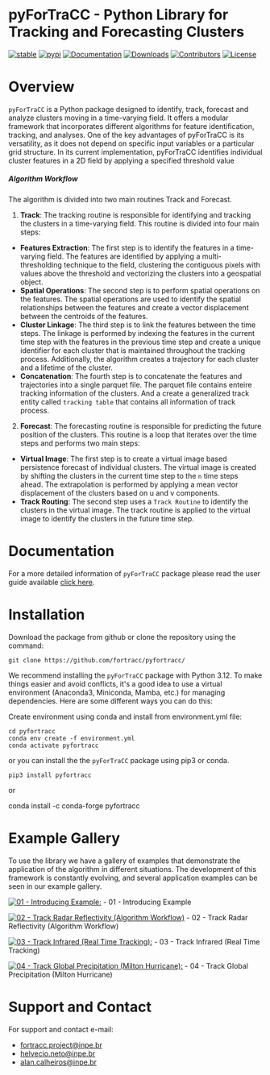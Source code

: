 pyForTraCC - Python Library for Tracking and Forecasting Clusters
=====================================================================
<!-- badges: start -->
[![stable](https://img.shields.io/badge/docs-stable-blue.svg)](https://pyfortracc.readthedocs.io)
[![pypi](https://badge.fury.io/py/pyfortracc.svg)](https://pypi.python.org/pypi/pyfortracc)
[![Documentation](https://readthedocs.org/projects/pyfortracc/badge/?version=latest)](https://pyfortracc.readthedocs.io/)
[![Downloads](https://img.shields.io/pypi/dm/pyfortracc.svg)](https://pypi.python.org/pypi/pyfortracc)
[![Contributors](https://img.shields.io/github/contributors/fortracc-project/pyfortracc.svg)](https://github.com/fortracc/pyfortracc/graphs/contributors)
[![License](https://img.shields.io/pypi/l/pyfortracc.svg)](https://github.com/fortracc/pyfortracc/blob/main/LICENSE)
<!-- badges: end -->

Overview
=====================================================================

`pyForTraCC` is a Python package designed to identify, track, forecast and analyze clusters moving in a time-varying field.
It offers a modular framework that incorporates different algorithms for feature identification, tracking, and analyses.
One of the key advantages of pyForTraCC is its versatility, as it does not depend on specific input variables or a particular grid structure.
In its current implementation, pyForTraCC identifies individual cluster features in a 2D field by applying a specified threshold value

##### Algorithm Workflow

The algorithm is divided into two main routines Track and Forecast. 

1. **Track**: The tracking routine is responsible for identifying and tracking the clusters in a time-varying field. This routine is divided into four main steps: 
  - **Features Extraction**: The first step is to identify the features in a time-varying field. The features are identified by applying a multi-thresholding technique to the field, clustering the contiguous pixels with values above the threshold and vectorizing the clusters into a geospatial object.
  - **Spatial Operations**: The second step is to perform spatial operations on the features. The spatial operations are used to identify the spatial relationships between the features and create a vector displacement between the centroids of the features.
  - **Cluster Linkage**: The third step is to link the features between the time steps. The linkage is performed by indexing the features in the current time step with the features in the previous time step and create a unique identifier for each cluster that is maintained throughout the tracking process. Additionally, the algorithm creates a trajectory for each cluster and a lifetime of the cluster.
  - **Concatenation**: The fourth step is to concatenate the features and trajectories into a single parquet file. The parquet file contains enteire tracking information of the clusters. And a create a generalized track entity called `tracking table` that contains all information of track process.

2. **Forecast**: The forecasting routine is responsible for predicting the future position of the clusters. This routine is a loop that iterates over the time steps and performs two main steps:
  - **Virtual Image**: The first step is to create a virtual image based persistence forecast of individual clusters. The virtual image is created by shifting the clusters in the current time step to the `n` time steps ahead. The extrapolation is performed by applying a mean vector displacement of the clusters based on u and v components.
  - **Track Routing**: The second step uses a `Track Routine` to identify the clusters in the virtual image. The track routine is applied to the virtual image to identify the clusters in the future time step.  


Documentation
=====================================================================
For a more detailed information of `pyForTraCC` package please read the user guide available [click here]([https://link-url-here.org](https://github.com/fortracc/pyfortracc/blob/main/UserGuide.md)).


Installation
=====================================================================
Download the package from github or clone the repository using the command:

    git clone https://github.com/fortracc/pyfortracc/

We recommend installing the `pyForTraCC` package with Python 3.12. To make things easier and avoid conflicts, 
it's a good idea to use a virtual environment (Anaconda3, Miniconda, Mamba, etc.) for managing dependencies. 
Here are some different ways you can do this:

Create environment using conda and install from environment.yml file:
	
	cd pyfortracc
	conda env create -f environment.yml
	conda activate pyfortracc

 or you can install the the `pyForTraCC` package using pip3 or conda.

 	pip3 install pyfortracc

 or
  
  conda install -c conda-forge pyfortracc


Example Gallery
=====================================================================
To use the library we have a gallery of examples that demonstrate the application of the algorithm in different situations.
The development of this framework is constantly evolving, and several application examples can be seen in our example gallery.

[![01 - Introducing Example:](https://colab.research.google.com/assets/colab-badge.svg)](https://colab.research.google.com/github/fortracc/pyfortracc/blob/main/examples/01_Introducing_Example/01_Introducing-pyFortraCC.ipynb) - 01 - Introducing Example

[![02 - Track Radar Reflectivity (Algorithm Workflow)](https://colab.research.google.com/assets/colab-badge.svg)](https://colab.research.google.com/github/fortracc/pyfortracc/blob/main/examples/02_Algorithm_Workflow_Radar_Example/02_Algorithm_Workflow.ipynb) - 02 - Track Radar Reflectivity (Algorithm Workflow)

[![03 - Track Infrared (Real Time Tracking):](https://colab.research.google.com/assets/colab-badge.svg)](https://colab.research.google.com/github/fortracc/pyfortracc/blob/main/examples/03_Track-Infrared-Dataset/03_Track-Infrared-Dataset.ipynb) - 03 - Track Infrared (Real Time Tracking)

[![04 - Track Global Precipitation (Milton Hurricane):](https://colab.research.google.com/assets/colab-badge.svg)](https://colab.research.google.com/github/fortracc/pyfortracc/blob/main/examples/04_Track-Global-Precipitation-EDA/04_Track-Global-Precipitation.ipynb) - 04 - Track Global Precipitation (Milton Hurricane)

Support and Contact
=====================================================================
For support and contact e-mail:
- fortracc.project@inpe.br
- helvecio.neto@inpe.br
- alan.calheiros@inpe.br
